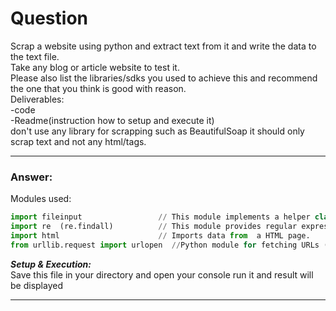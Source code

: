 #  Question

Scrap a website using python and extract text from it and write the data to the text file.<br />
Take any blog or article website to test it.<br />
Please also list the libraries/sdks you used to achieve this and recommend the one that you think is good with reason.<br />
Deliverables:<br />
 -code <br />
 -Readme(instruction how to setup and execute it)<br />
don't use any library for scrapping such as BeautifulSoap 
it should only scrap text and not any html/tags.

---
###  Answer:
Modules used:
   


``` python
import fileinput                 // This module implements a helper class and functions to quickly write a loop over standard input or a list of  files. If you just want to read or write one file see
import re  (re.findall)          // This module provides regular expression matching operations (Return all non-overlapping matches of pattern in string, as a list of strings.)
import html                      // Imports data from  a HTML page.
from urllib.request import urlopen  //Python module for fetching URLs (Uniform Resource Locators)

```

_**Setup & Execution:**_<br />
Save this file in your directory and open your console run it and result will be displayed

---
